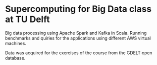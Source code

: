 # Supercomputing for Big Data class at TU Delft

Big data processing using Apache Spark and Kafka in Scala. Running benchmarks and quiries for the applications using different AWS virtual machines.

Data was acquired for the exercises of the course from the GDELT open database.
